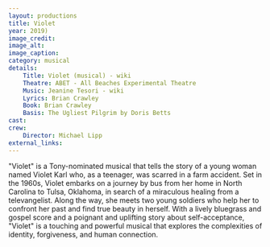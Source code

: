 ```yaml
---
layout: productions
title: Violet
year: 2019)
image_credit: 
image_alt:
image_caption:
category: musical
details:
    Title: Violet (musical) - wiki
    Theatre: ABET - All Beaches Experimental Theatre
    Music: Jeanine Tesori - wiki
    Lyrics: Brian Crawley
    Book: Brian Crawley
    Basis: The Ugliest Pilgrim by Doris Betts
cast:
crew:
    Director: Michael Lipp
external_links:
---
```

"Violet" is a Tony-nominated musical that tells the story of a young woman named Violet Karl who, as a teenager, was scarred in a farm accident. Set in the 1960s, Violet embarks on a journey by bus from her home in North Carolina to Tulsa, Oklahoma, in search of a miraculous healing from a televangelist. Along the way, she meets two young soldiers who help her to confront her past and find true beauty in herself. With a lively bluegrass and gospel score and a poignant and uplifting story about self-acceptance, "Violet" is a touching and powerful musical that explores the complexities of identity, forgiveness, and human connection.